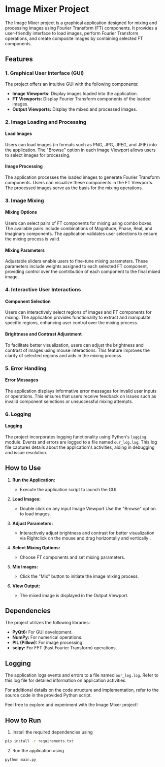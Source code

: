 # Image Mixer Project

The Image Mixer project is a graphical application designed for mixing and processing images using Fourier Transform (FT) components. It provides a user-friendly interface to load images, perform Fourier Transform operations, and create composite images by combining selected FT components.

## Features

### 1. Graphical User Interface (GUI)

The project offers an intuitive GUI with the following components:

- **Image Viewports:** Display images loaded into the application.
- **FT Viewports:** Display Fourier Transform components of the loaded images.
- **Output Viewports:** Display the mixed and processed images.

### 2. Image Loading and Processing

#### Load Images

Users can load images (in formats such as PNG, JPG, JPEG, and JFIF) into the application. The "Browse" option in each Image Viewport allows users to select images for processing.

#### Image Processing

The application processes the loaded images to generate Fourier Transform components. Users can visualize these components in the FT Viewports. The processed images serve as the basis for the mixing operations.

### 3. Image Mixing

#### Mixing Options

Users can select pairs of FT components for mixing using combo boxes. The available pairs include combinations of Magnitude, Phase, Real, and Imaginary components. The application validates user selections to ensure the mixing process is valid.

#### Mixing Parameters

Adjustable sliders enable users to fine-tune mixing parameters. These parameters include weights assigned to each selected FT component, providing control over the contribution of each component to the final mixed image.

### 4. Interactive User Interactions

#### Component Selection

Users can interactively select regions of images and FT components for mixing. The application provides functionality to extract and manipulate specific regions, enhancing user control over the mixing process.

#### Brightness and Contrast Adjustment

To facilitate better visualization, users can adjust the brightness and contrast of images using mouse interactions. This feature improves the clarity of selected regions and aids in the mixing process.

### 5. Error Handling

#### Error Messages

The application displays informative error messages for invalid user inputs or operations. This ensures that users receive feedback on issues such as invalid component selections or unsuccessful mixing attempts.

### 6. Logging

#### Logging

The project incorporates logging functionality using Python's `logging` module. Events and errors are logged to a file named `our_log.log`. This log file captures details about the application's activities, aiding in debugging and issue resolution.

## How to Use

1. **Run the Application:**
   - Execute the application script to launch the GUI.

2. **Load Images:**
   - Double click on any input Image Viewport Use the "Browse" option to load images.

3. **Adjust Parameters:**
   - Interactively adjust brightness and contrast for better visualization via Rightclick on the mouse and drag horizontally and vertically .

4. **Select Mixing Options:**
   - Choose FT components and set mixing parameters.

5. **Mix Images:**
   - Click the "Mix" button to initiate the image mixing process.

6. **View Output:**
   - The mixed image is displayed in the Output Viewport.

## Dependencies

The project utilizes the following libraries:

- **PyQt6:** For GUI development.
- **NumPy:** For numerical operations.
- **PIL (Pillow):** For image processing.
- **scipy:** For FFT (Fast Fourier Transform) operations.

## Logging

The application logs events and errors to a file named `our_log.log`. Refer to this log file for detailed information on application activities.

For additional details on the code structure and implementation, refer to the source code in the provided Python script.

Feel free to explore and experiment with the Image Mixer project!

## How to Run

1. Install the required dependencies using 
```bash
pip install -r requirements.txt
```
2. Run the application using 
```bash
python main.py
```
